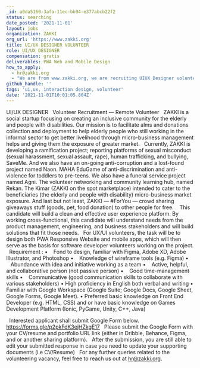 ```yaml
---
_id: a0da5160-3afa-11ec-bb94-e377abcb22f2
status: searching
date_posted: '2021-11-01'
layout: jobs
organization: ZAKKI
org_url: 'https://www.zakki.org'
title: UI/UX DESIGNER VOLUNTEER
role: UI/UX DESIGNER
compensation: gratis
deliverables: PWA Web and Mobile Design
how_to_apply:
  - hr@zakki.org
  - "We are from www.zakki.org, we are recruiting UIUX Designer volunteers. Kindly check out our \r\nrecruitment post on blog.zakki.org or \r\nWhen you have difficulties accessing those URLs link, kindly access this link:\r\nhttps://linktr.ee/zakkifoundation.\r\nThen, please click the desirable role accordingly."
github_handle: ''
tags: 'ui,ux, interaction design, volunteer'
date: '2021-11-01T10:01:05.804Z'
---
```

UI/UX DESIGNER
 
Volunteer Recruitment — Remote Volunteer
 
ZAKKI is a social startup focusing on creating an inclusive community for the elderly and people with disabilities. Our mission is to facilitate alms and donations collection and deployment to help elderly people who still working in the informal sector to get better livelihood through micro-business management helps and giving them the exposure of greater market.
 
Currently, ZAKKI is developing a ramification project; reporting platforms of sexual misconduct (sexual harassment, sexual assault, rape), human trafficking, and bullying, SaveMe. And we also have an on-going anti-corruption and a lost-found project named Naon. MAHA EduGame of anti-discrimination and anti-violence for toddlers to pre-teens. We also have a funeral service project named Agni. The volunteer networking and community learning hub, named Rekan. The Kimar (ZAKKI on the spot marketplace) intended to cater to the beneficiaries (the elderly and people with disability) micro-business market exposure. And last but not least, ZAKKI — #ForYou — crowd sharing giveaways stuff (goods, pet, food donation) to other people for free.
 
 This candidate will build a clean and effective user experience platform. By working cross-functional, this candidate will understand needs from the product management, engineering, and business stakeholders and will build solutions that fit those needs. 
 
For UX/UI volunteers, the task will be to design both PWA Responsive Website and mobile apps, which will then serve as the basis for software developer volunteers working on the project.
 
Requirement :
	•	   Fond to design, familiar with Figma, Adobe XD, Adobe Illustrator, and Photoshop
	•	   Knowledge of wireframe tools (e.g. Figma)
	•	   Abundance with idea and initiative working as a team
	•	   Active, helpful, and collaborative person (not passive person)
	•	   Good time-management skills
	•	   Communicative (good communication skills to collaborate with various stakeholders)
	•	High proficiency in English both verbal and writing
	•	Familiar with Google Workspace (Google Suite; Google Docs, Google Sheet, Google Forms, Google Meet).
	•	Preferred basic knowledge on Front End Developer (e.g. HTML, CSS) and or have basic knowledge on Games Development Platform (Ionic, PyGame, Unity, C++, Java)

 
Interested applicant shall submit Google Form below.
https://forms.gle/p2pkFdK3ejHZkgE17
 
Please submit the Google Form with your CV/resume and portfolio URL link (either in Dribble, Behance, Figma, and or another sharing platform).
 
After the submission, you are still able to edit your submitted response in case you need to update your supporting documents (i.e CV/Resume)
 
For any further queries related to the volunteering vacancy, feel free to reach us out at hr@zakki.org.
